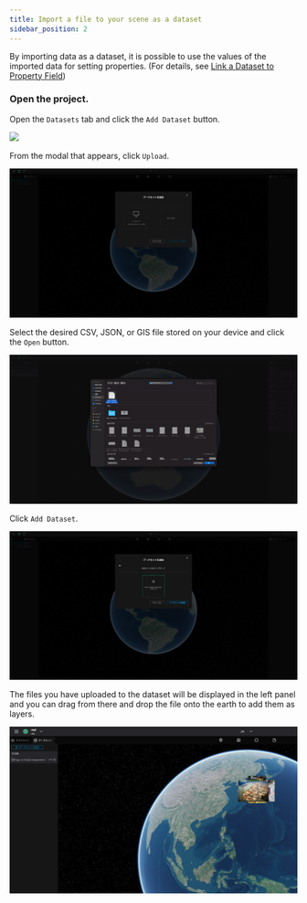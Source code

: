 ```yaml
---
title: Import a file to your scene as a dataset
sidebar_position: 2
---
```


By importing data as a dataset, it is possible to use the values of the imported data for setting properties.
(For details, see [Link a Dataset to Property Field](../property/link-a-dataset-to-property-field))

### Open the project.

Open the `Datasets` tab and click the `Add Dataset` button.

![](./img/2_001.png)

From the modal that appears, click `Upload`.

![](./img/2_002.png)

Select the desired CSV, JSON, or GIS file stored on your device and click the `Open` button.

![](./img/2_003.png)

Click `Add Dataset`.

![](./img/2_004.png)

The files you have uploaded to the dataset will be displayed in the left panel and you can drag from there and drop the file onto the earth to add them as layers.

![](./img/2_005.png)
